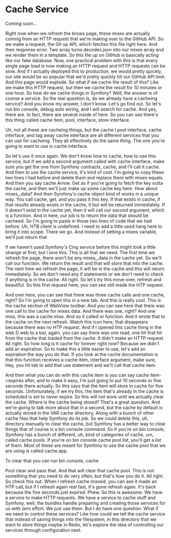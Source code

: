 # Cache Service

Coming soon...

Right now when we refresh the brows page, these mixes are actually coming from an
HTTP request that we're making over to the GitHub API. So we make a request, the Git
up API, which fetches this file right here. And then response error. Two array turns
decodes.json into our mixes array and we render them in a template. So this file up
on GitHub is basically acting like our fake database. Now, one practical problem with
this is that every single page load is now making an HTTP request and HTTP requests
can be slow. And if I actually deployed this to production, we would pretty quickly,
our site would be so popular that we'd pretty quickly hit our GitHub API limit. And
this page would explode. So what if we cache the result of this? Like we make this
HTTP request, but then we cache the result for 10 minutes or one hour. So how do we
cache things in Symfony? Well, the answer is of course a service. So the real
question is, do we already have a cacheing service? And you know my answer, I don't
know. Let's go find out. So let's run bin console, debug auto wiring, and I will
search for cache. And yes, there are. In fact, there are several inside of here. So
you can see there's this thing called cache item, pool, interface, store interface.

Uh, not all these are cacheing things, but the cache I pool interface, cache
interface, and tag away cache interface are all different services that you can use
for cacheing. They all effectively do the same thing. The one you're going to want to
use is cache interface.

<affirmative>

So let's use it once again. We don't know how to cache, how to use this service, but
if we add a second argument called with cache interface, make sure you get the one
from Symfony contracts, cache, and I'll call it cache. And then to use the cache
service, it's kind of cool. I'm going to copy these two lines I had before and delete
them and replace them with mixes equals. And then you say cache Arrow. Get as if
you're going to fetch the key outta the cache, and then we'll just make up some cache
key here. How about mixes,_data? And then Symfony's cache object kind of works in a
unique way. You call cache, get, and you pass it this key. If that exists in cache,
if that results already exists in the cache, it but will be returned immediately. If
it doesn't exist in the cache yet, then it will call our second argument, which is a
function. And in here, our job is to return the data that should be cacheed. So I'm
going to paste in those two lines of code that we had before. Uh, HTB client is
undefined. I need to add a little used hang here to bring it into scope. There we go.
And instead of setting a mixes variable, we'll just return that

If we haven't used Symfony's Cing service before this might look a little strange at
first, but I love this. This is all that we need. The first time we refresh the page,
there won't be any mixes,_data in the cache yet. So we'll call our function. We
return the result and that will store that into the cache. The next time we refresh
the page, it will be in the cache and this will return immediately. So we don't need
any if statements or we don't need to check if anything is in the cache. All right.
So let's try this move over, refresh and beautiful. So this first request here, you
can see still made the HTP request.

And over here, you can see that there was three cache calls and one cache, right? So
I'm going to open this in a new tab. And this is really cool. This is the cache
section of WebView toolbar. And you can see here that there was one call to the cache
for mixes data. And there was one, right? And one miss, this was a cache miss. And so
it called or function. And it wrote that to the cache on the next refresh. Watch this
icon here, that disappears because there was no HTP request. And if I opened this
cache thing in the web D web to a bar, again, you can say there was one read, one hit
that hit from the cache that loaded from the cache. It didn't make an HTTP request.
All right. So how long is it cache for forever right now? Because we didn't add an
expiration. So to make this a little easier to use, let's add an expiration the way
you do that. If you look at the cache documentation is that this function receives a
cache item, interface argument, make sure, Hey, you hit tab to add that use statement
and we'll call that cache item.

And then what you can do with this cache item is you can say cache item->expires
after, and to make it easy, I'm just going to put 10 seconds or five seconds there
actually. So this says that the item will store in cache for five seconds.
Unfortunately, if we try this, the item that's already in the cache is scheduled is
set to never expire. So this will not work until we actually clear the cache. Where
is the cache being stored? That's a great question. And we're going to talk more
about that in a second, but the cache by default is actually stored in the VAR cache
directory, Along with a bunch of other cache files that help Symfony do its job. So
we could delete this, uh, directory manually to clear the cache, but Symfony has a
better way to clear things that of course is a bin console command. So if you're on
bin console, Symfony has a bunch of different, uh, kind of categories of cache, um,
called cache pools. If you're on bin console cache pool list, you'll get a list of
them. Most of these are meant for Symfony to use the cache pool that we are using is
called cache.app.

To clear that you can run bin console, cache

Pool clear and pass that. And that will clear that cache pool. This is not something
that you need to do very often, but that's how you do it. All right. So check this
out. When I refresh cache missed, you can see it made an HTP call, but if I refresh
again real fast, it's gone refresh again. It's back because the five seconds just
expired. Phew. So this is awesome. We have a service to make HTTP requests. We have a
service to cache stuff and Symfony, well, the bundles handle preparing and creating
those services for us with zero effort. We just use them. But I do have one question.
What if we need to control these services? Like how could we tell the cache service
that instead of saving things into the filesystem, in this directory that we want to
store things maybe in Redis, let's explore the idea of controlling our services
through configuration next.

